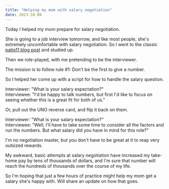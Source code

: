 ```yaml
---
title: "Helping my mom with salary negotiation"
date: 2023-10-08
---
```


Today I helped my mom prepare for salary negotiation.

She is going to a job interview tomorrow, and like most people, she's extremely uncomfortable with salary negotiation. So I went to the classic [patio11 blog post](https://www.kalzumeus.com/2012/01/23/salary-negotiation/) and studied up.

Then we role-played, with me pretending to be the interviewer.

The mission is to follow rule #1: Don't be the first to give a number.

So I helped her come up with a script for how to handle the salary question.

Interviewer: "What is your salary expectation?"  
Interviewee: "I'd be happy to talk numbers, but first I'd like to focus on seeing whether this is a great fit for both of us."

Or, pull out the UNO reverse card, and flip it back on them.

Interviewer: "What is your salary expectation?"  
Interviewee: "Well, I'll have to take some time to consider all the factors and run the numbers. But what salary did you have in mind for this role?"

I'm no negotiation master, but you don't have to be great at it to reap very outsized rewards.

My awkward, basic attempts at salary negotiation have increased my take-home pay by tens of thousands of dollars, and I'm sure that number will reach the hundreds of thousands over the course of my life.

So I'm hoping that just a few hours of practice might help my mom get a salary she's happy with. Will share an update on how that goes.

